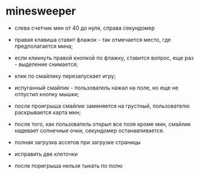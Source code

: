 # minesweeper

- слева счетчик мин от 40 до нуля, справа секундомер
- правая клавиша ставит флажок - так отмечается место, где предполагается мина;
- если кликнуть правой кнопкой по флажку, ставится вопрос, еще раз - выделение снимается;
- клик по смайлику перезапускает игру;
- испуганный смайлик - пользователь нажал на поле, но еще не отпустил кнопку мышки;
- после проигрыша смайлик заменяется на грустный, пользователю раскрывается карта мин;
- после того, как пользователь открыл все поля кроме мин, смайлик надевает солнечные очки, секундомер останавливается.

- полная загрузка ассетов при загрузке страницы
- исправить две клеточки
- после поригрыша нельзя тыкать по полю